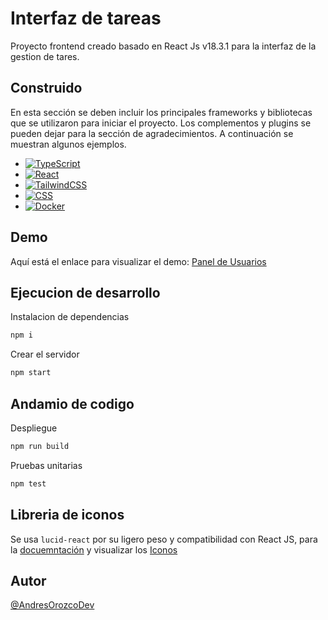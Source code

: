 # Interfaz de tareas

Proyecto frontend creado basado en React Js v18.3.1 para la interfaz de la gestion de tares.

## Construido

En esta sección se deben incluir los principales frameworks y bibliotecas que se utilizaron para iniciar el proyecto. Los complementos y plugins se pueden dejar para la sección de agradecimientos. A continuación se muestran algunos ejemplos.

* [![TypeScript](https://img.shields.io/badge/TypeScript-3178C6?logo=typescript&logoColor=fff)](#)
* [![React](https://img.shields.io/badge/React-%2320232a.svg?logo=react&logoColor=%2361DAFB)](#)
* [![TailwindCSS](https://img.shields.io/badge/Tailwind%20CSS-%2338B2AC.svg?logo=tailwind-css&logoColor=white)](#)
* [![CSS](https://img.shields.io/badge/CSS-1572B6?logo=css3&logoColor=fff)](#)
* [![Docker](https://img.shields.io/badge/Docker-2496ED?logo=docker&logoColor=fff)](#)

## Demo

Aquí está el enlace para visualizar el demo: [Panel de Usuarios](https://chimerical-licorice-644a23.netlify.app/)

## Ejecucion de desarrollo

Instalacion de dependencias
```bash
npm i
```

Crear el servidor
```bash
npm start
```

## Andamio de codigo

Despliegue
```bash
npm run build
```

Pruebas unitarias
```bash
npm test
```

## Libreria de iconos

Se usa `lucid-react` por su ligero peso y compatibilidad con React JS, para la [docuemntación](https://lucide.dev/guide/packages/lucide-react) y visualizar los [Iconos](https://lucide.dev/icons/)

## Autor

[@AndresOrozcoDev](https://github.com/AndresOrozcoDev)